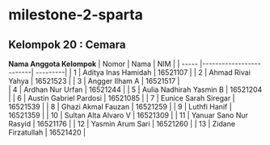 # milestone-2-sparta
## Kelompok 20 : Cemara
**Nama Anggota Kelompok**
| Nomor | Nama                    | NIM      |
| ----- |-------------------------| ---------|
| 1     | Aditya Inas Hamidah     | 16521107 |
| 2     | Ahmad Rivai Yahya       | 16521523 |
| 3     | Angger Ilham A          | 16521517 |     
| 4     | Ardhan Nur Urfan        | 16521244 |
| 5     | Aulia Nadhirah Yasmin B | 16521204 |
| 6     | Austin Gabriel Pardosi  | 16521085 |
| 7     | Eunice Sarah Siregar    | 16521539 |
| 8     | Ghazi Akmal Fauzan      | 16521259 |
| 9     | Luthfi Hanif            | 16521359 |
| 10    | Sultan Alta Alvaro V    | 16521309 |
| 11    | Yanuar Sano Nur Rasyid  | 16521176 |
| 12    | Yasmin Arum Sari        | 16521260 |
| 13    | Zidane Firzatullah      | 16521420 |